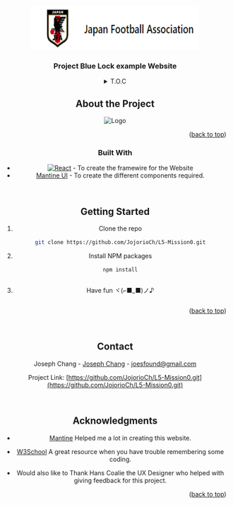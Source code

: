 <div align="center">
  <a href="https://github.com/JojorioCh/L5-Mission0">
    <img src="src/components/images/JFALogo2.png" alt="Logo" width="380" height="100">
  </a>
<h3 align="center">Project Blue Lock example Website</h3>
<details>
<summary>T.O.C</summary>
<ol>
   <li>
      <a href="#about-the-project">About The Project</a>
      <ul>
        <li><a href="#built-with">Built With</a></li>
      </ul>
    </li>
    <li>
      <a href="#getting-started">Getting Started</a>
    </li>
    <li><a href="#contact">Contact</a></li>
    <li><a href="#acknowledgments">Acknowledgments</a></li>
  </ol>
</details>

## About the Project

<img src="/src/components/images/bluelockss.png" alt="Logo">

<p align="right">(<a href="#readme-top">back to top</a>)</p>

### Built With

- [![React][React.js]][React-url] - To create the framewire for the Website
- [Mantine UI](https://mantine.dev) - To create the different components required.

<br />

## Getting Started

1. Clone the repo
   ```sh
   git clone https://github.com/JojorioCh/L5-Mission0.git
   ```
2. Install NPM packages
   ```sh
   npm install
   ```
   ```sh
3. Have fun ヾ(⌐■_■)ノ♪
   ```

<p align="right">(<a href="#readme-top">back to top</a>)</p>

<br/>

## Contact

Joseph Chang - [Joseph Chang](https://www.linkedin.com/in/joseph-chang-b25977144/) - joesfound@gmail.com

Project Link: [https://github.com/JojorioCh/L5-Mission0.git](https://github.com/JojorioCh/L5-Mission0.git)

<br />

## Acknowledgments

- [Mantine](https://mantine.dev/) Helped me a lot in creating this website.

- [W3School](https://www.w3schools.com/) A great resource when you have trouble remembering some coding.

- Would also like to Thank Hans Coalie the UX Designer who helped with giving feedback for this project.

<p align="right">(<a href="#readme-top">back to top</a>)</p>

<!-- MARKDOWN LINKS & IMAGES -->
<!-- https://www.markdownguide.org/basic-syntax/#reference-style-links -->

[React.js]: https://img.shields.io/badge/React-20232A?style=for-the-badge&logo=react&logoColor=61DAFB
[React-url]: https://reactjs.org/
